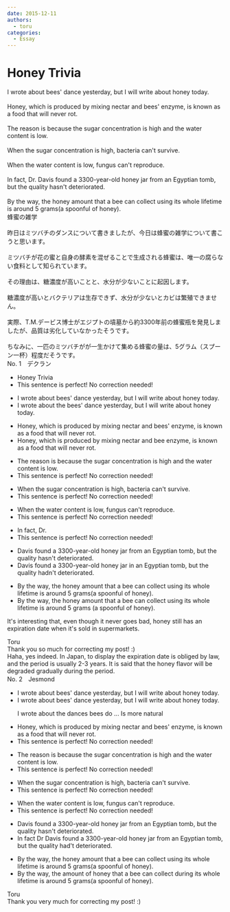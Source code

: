```yaml
---
date: 2015-12-11
authors:
  - toru
categories:
  - Essay
---
```


<h1 id="subject_show">Honey Trivia</h1>
<div class="date" hidden>Dec 11, 2015 15:28</div>
<div id="post"><div id="body_show_ori">
I wrote about bees' dance yesterday, but I will write about honey today.<br/><br/>Honey, which is produced by mixing nectar and bees' enzyme, is known as a food that will never rot.<br/><br/>The reason is because the sugar concentration is high and the water content is low.<br/><br/>When the sugar concentration is high, bacteria can't survive.<br/><br/>When the water content is low, fungus can't reproduce.<br/><br/>In fact, Dr. Davis found a 3300-year-old honey jar from an Egyptian tomb, but the quality hasn't deteriorated.<br/><br/>By the way, the honey amount that a bee can collect using its whole lifetime is around 5 grams(a spoonful of honey).<br/>
</div></div>

<!-- more -->

<div id="post_ja"><div id="body_show_mo">
蜂蜜の雑学<br/><br/>昨日はミツバチのダンスについて書きましたが、今日は蜂蜜の雑学について書こうと思います。<br/><br/>ミツバチが花の蜜と自身の酵素を混ぜることで生成される蜂蜜は、唯一の腐らない食料として知られています。<br/><br/>その理由は、糖濃度が高いことと、水分が少ないことに起因します。<br/><br/>糖濃度が高いとバクテリアは生存できず、水分が少ないとカビは繁殖できません。<br/><br/>実際、T.M.デービス博士がエジプトの墳墓から約3300年前の蜂蜜瓶を発見しましたが、品質は劣化していなかったそうです。<br/><br/>ちなみに、一匹のミツバチがが一生かけて集める蜂蜜の量は、5グラム（スプーン一杯）程度だそうです。
</div></div>
<div id="block"><div class="first_name"> No. 1　<span class="just_name">デクラン</span></div><div id="block2">
<ul class="correction_field">
<li class="incorrect">Honey Trivia</li>
<li class="corrected perfect">This sentence is perfect! No correction needed!</li>
</ul>
<ul class="correction_field">
<li class="incorrect">I wrote about bees' dance yesterday, but I will write about honey today.</li>
<li class="corrected correct">
I wrote about <span class="f_red">the</span> bees' dance yesterday, but I will write about honey today.
</li>
</ul>
<ul class="correction_field">
<li class="incorrect">Honey, which is produced by mixing nectar and bees' enzyme, is known as a food that will never rot.</li>
<li class="corrected correct">
Honey, which is produced by mixing nectar and <span class="f_blue">bee</span> enzyme, is known as a food that will never rot.
</li>
</ul>
<ul class="correction_field">
<li class="incorrect">The reason is because the sugar concentration is high and the water content is low.</li>
<li class="corrected perfect">This sentence is perfect! No correction needed!</li>
</ul>
<ul class="correction_field">
<li class="incorrect">When the sugar concentration is high, bacteria can't survive.</li>
<li class="corrected perfect">This sentence is perfect! No correction needed!</li>
</ul>
<ul class="correction_field">
<li class="incorrect">When the water content is low, fungus can't reproduce.</li>
<li class="corrected perfect">This sentence is perfect! No correction needed!</li>
</ul>
<ul class="correction_field">
<li class="incorrect">In fact, Dr.</li>
<li class="corrected perfect">This sentence is perfect! No correction needed!</li>
</ul>
<ul class="correction_field">
<li class="incorrect">Davis found a 3300-year-old honey jar from an Egyptian tomb, but the quality hasn't deteriorated.</li>
<li class="corrected correct">
Davis found a 3300-year-old honey jar <span class="f_red">in</span> an Egyptian tomb, but the quality <span class="f_red">hadn't </span>deteriorated.
</li>
</ul>
<ul class="correction_field">
<li class="incorrect">By the way, the honey amount that a bee can collect using its whole lifetime is around 5 grams(a spoonful of honey).</li>
<li class="corrected correct">
By the way, the honey amount that a bee can collect using its whole lifetime is around 5 grams (a spoonful of honey).
</li>
</ul>
<p class="comment_small">
 It's interesting that, even though it never goes bad, honey still has an expiration date when it's sold in supermarkets.
</p>

</div><div class="name"><span class="just_name">Toru</span><br>
Thank you so much for correcting my post! :)<br/>Haha, yes indeed. In Japan, to display the expiration date is obliged by law, and the period is usually 2-3 years. It is said that the honey flavor will be degraded gradually during the period.
</div>
</div>
<div id="block"><div class="first_name"> No. 2　<span class="just_name">Jesmond</span></div><div id="block2">
<ul class="correction_field">
<li class="incorrect">I wrote about bees' dance yesterday, but I will write about honey today.</li>
<li class="corrected correct">
I wrote about bees' dance yesterday, but I will write about honey today.
<p class="correction_comment">I wrote about the dances bees do ... Is more natural</p>
</li>
</ul>
<ul class="correction_field">
<li class="incorrect">Honey, which is produced by mixing nectar and bees' enzyme, is known as a food that will never rot.</li>
<li class="corrected perfect">This sentence is perfect! No correction needed!</li>
</ul>
<ul class="correction_field">
<li class="incorrect">The reason is because the sugar concentration is high and the water content is low.</li>
<li class="corrected perfect">This sentence is perfect! No correction needed!</li>
</ul>
<ul class="correction_field">
<li class="incorrect">When the sugar concentration is high, bacteria can't survive.</li>
<li class="corrected perfect">This sentence is perfect! No correction needed!</li>
</ul>
<ul class="correction_field">
<li class="incorrect">When the water content is low, fungus can't reproduce.</li>
<li class="corrected perfect">This sentence is perfect! No correction needed!</li>
</ul>
<ul class="correction_field">
<li class="incorrect">Davis found a 3300-year-old honey jar from an Egyptian tomb, but the quality hasn't deteriorated.</li>
<li class="corrected correct">
In fact Dr Davis found a 3300-year-old honey jar from an Egyptian tomb, but the quality had't deteriorated.
</li>
</ul>
<ul class="correction_field">
<li class="incorrect">By the way, the honey amount that a bee can collect using its whole lifetime is around 5 grams(a spoonful of honey).</li>
<li class="corrected correct">
By the way, the amount of honey that a bee can collect during its whole lifetime is around 5 grams(a spoonful of honey).
</li>
</ul>
</div><div class="name"><span class="just_name">Toru</span><br>
Thank you very much for correcting my post! :)
</div>
</div>
